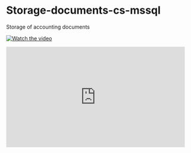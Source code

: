 # Storage-documents-cs-mssql
Storage of accounting documents

[![Watch the video](https://raw.github.com/GabLeRoux/WebMole/master/ressources/WebMole_Youtube_Video.png)](http://youtu.be/vt5fpE0bzSY)

<html><iframe width="480" height="270" src="https://www.youtube.com/embed/3Xzhj3ivRIE" frameborder="0" allow="autoplay; encrypted-media" allowfullscreen></iframe></html>

